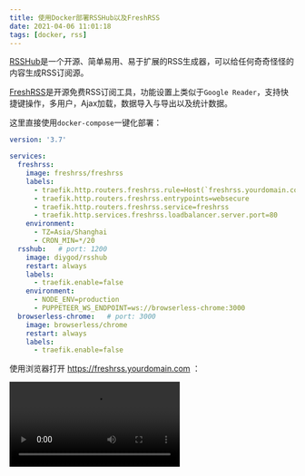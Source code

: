 ```yaml
---
title: 使用Docker部署RSSHub以及FreshRSS
date: 2021-04-06 11:01:18
tags: [docker, rss]
---
```


[RSSHub][]是一个开源、简单易用、易于扩展的RSS生成器，可以给任何奇奇怪怪的内容生成RSS订阅源。

[FreshRSS][]是开源免费RSS订阅工具，功能设置上类似于`Google Reader`，支持快捷键操作，多用户，Ajax加载，数据导入与导出以及统计数据。

[RSSHub]: https://docs.rsshub.app/
[FreshRSS]: https://github.com/FreshRSS/FreshRSS

这里直接使用`docker-compose`一键化部署：

```yaml
version: '3.7'

services:
  freshrss:
    image: freshrss/freshrss
    labels:
      - traefik.http.routers.freshrss.rule=Host(`freshrss.yourdomain.com`)
      - traefik.http.routers.freshrss.entrypoints=websecure
      - traefik.http.routers.freshrss.service=freshrss
      - traefik.http.services.freshrss.loadbalancer.server.port=80
    environment:
      - TZ=Asia/Shanghai
      - CRON_MIN=*/20
  rsshub:   # port: 1200
    image: diygod/rsshub
    restart: always
    labels:
      - traefik.enable=false
    environment:
      - NODE_ENV=production
      - PUPPETEER_WS_ENDPOINT=ws://browserless-chrome:3000
  browserless-chrome:   # port: 3000
    image: browserless/chrome
    restart: always
    labels:
      - traefik.enable=false
```

<!--more-->

使用浏览器打开 https://freshrss.yourdomain.com ：

<video controls autoplay src="/images/docker-rss.mp4" style="max-width: 80%;"></video>
